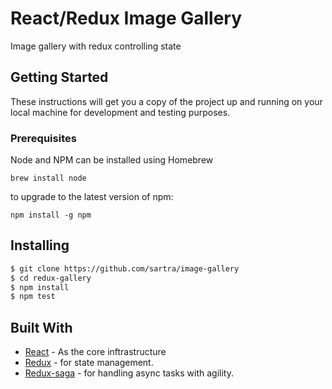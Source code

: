 # React/Redux Image Gallery

Image gallery with redux controlling state 

## Getting Started

These instructions will get you a copy of the project up and running on your local machine for development and testing purposes. 

### Prerequisites

Node and NPM can be installed using Homebrew

```
brew install node
```
to upgrade to the latest version of npm:
```
npm install -g npm 
```

## Installing

```sh
$ git clone https://github.com/sartra/image-gallery
$ cd redux-gallery
$ npm install
$ npm test
```


## Built With
* [React](https://reactjs.org/) - As the core inftrastructure 
* [Redux](https://github.com/reduxjs/redux/) - for state management.
* [Redux-saga](https://github.com/redux-saga/redux-saga) - for handling async tasks with agility.


